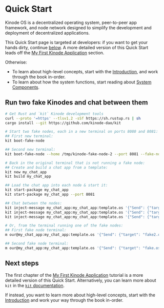 # Quick Start

Kinode OS is a decentralized operating system, peer-to-peer app framework, and node network designed to simplify the development and deployment of decentralized applications.

This Quick Start page is targeted at developers: if you want to get your hands dirty, continue [below](#run-two-fake-kinodes-and-chat-between-them).
A more detailed version of this Quick Start leads off the [My First Kinode Application](./my_first_app/chapter_1.md) section.

Otherwise:
* To learn about high-level concepts, start with the [Introduction](./intro.md), and work through the book in-order.
* To learn about how the system functions, start reading about [System Components](./processes.md).

## Run two fake Kinodes and chat between them

```sh
# Get Rust and `kit` Kinode development tools
curl --proto '=https' --tlsv1.2 -sSf https://sh.rustup.rs | sh
cargo install --git https://github.com/kinode-dao/kit

# Start two fake nodes, each in a new terminal on ports 8080 and 8081:
## First new terminal:
kit boot-fake-node

## Second new terminal:
kit boot-fake-node --home /tmp/kinode-fake-node-2 --port 8081 --fake-node-name fake2.os

# Back in the original terminal that is not running a fake node:
## Create and build a chat app from a template:
kit new my_chat_app
kit build my_chat_app

## Load the chat app into each node & start it:
kit start-package my_chat_app
kit start-package my_chat_app --port 8081

## Chat between the nodes:
kit inject-message my_chat_app:my_chat_app:template.os '{"Send": {"target": "fake2.os", "message": "hello from the outside world"}}'
kit inject-message my_chat_app:my_chat_app:template.os '{"Send": {"target": "fake.os", "message": "replying from fake2.os using first method..."}}' --node fake2.os
kit inject-message my_chat_app:my_chat_app:template.os '{"Send": {"target": "fake.os", "message": "and second!"}}' -p 8081

# Or, from the terminal running one of the fake nodes:
## First fake node terminal:
m our@my_chat_app:my_chat_app:template.os '{"Send": {"target": "fake2.os", "message": "hello world"}}'

## Second fake node terminal:
m our@my_chat_app:my_chat_app:template.os '{"Send": {"target": "fake.os", "message": "wow, it works!"}}'
```

## Next steps

The first chapter of the [My First Kinode Application](./my_first_app/chapter_1.md) tutorial is a more detailed version of this Quick Start.
Alternatively, you can learn more about `kit` in the [`kit` documentation](./kit/kit.md).

If instead, you want to learn more about high-level concepts, start with the [Introduction](./intro.md) and work your way through the book in-order.
